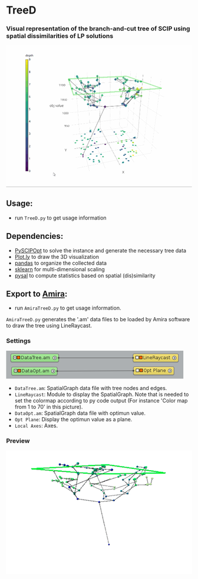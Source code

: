 # TreeD

### Visual representation of the branch-and-cut tree of SCIP using spatial dissimilarities of LP solutions

[![Example](treed.gif)](https://plot.ly/~mattmilten/103/)

## Usage:
- run `TreeD.py` to get usage information

## Dependencies:
- [PySCIPOpt](https://github.com/SCIP-Interfaces/PySCIPOpt) to solve the instance and generate the necessary tree data
- [Plot.ly](https://plot.ly/) to draw the 3D visualization
- [pandas](https://pandas.pydata.org/) to organize the collected data
- [sklearn](http://scikit-learn.org/stable/) for multi-dimensional scaling
- [pysal](https://github.com/pysal) to compute statistics based on spatial (dis)similarity

## Export to [Amira](https://amira.zib.de/):
- run `AmiraTreeD.py` to get usage information.

`AmiraTreeD.py` generates the '.am' data files to be loaded by Amira software to draw the tree using LineRaycast.

### Settings

![Project View](res/ProjectView.png)

- `DataTree.am`: SpatialGraph data file with tree nodes and edges.
- `LineRaycast`: Module to display the SpatialGraph. Note that is needed to set the colormap according to py code output (For instance 'Color map from 1 to 70' in this picture).
- `DataOpt.am`: SpatialGraph data file with optimun value.
- `Opt Plane`: Display the optimun value as a plane.
- `Local Axes`: Axes.

### Preview

![Amira preview](res/AmiraTree.gif)